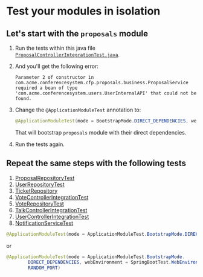 # Test your modules in isolation

## Let's start with the `proposals` module

1. Run the tests within this java file
   [`ProposalControllerIntegrationTest.java`](../src/test/java/com/acme/conferencesystem/cfp/proposals/http/ProposalControllerIntegrationTest.java).
2. And you'll get the following error:

    ```text
   Parameter 2 of constructor in com.acme.conferencesystem.cfp.proposals.business.ProposalService required a bean of type 'com.acme.conferencesystem.users.UserInternalAPI' that could not be found.
    ```
3. Change the `@ApplicationModuleTest` annotation to:
    ```java
   @ApplicationModuleTest(mode = BootstrapMode.DIRECT_DEPENDENCIES, webEnvironment = SpringBootTest.WebEnvironment.RANDOM_PORT)
   ```
   That will bootstrap `proposals` module with their direct dependencies.
4. Run the tests again.


## Repeat the same steps with the following tests

1. [ProposalRepositoryTest](../src/test/java/com/acme/conferencesystem/cfp/proposals/persistence/ProposalRepositoryTest.java)
2. [UserRepositoryTest](../src/test/java/com/acme/conferencesystem/users/persistence/UserRepositoryTest.java)
3. [TicketRepository](../src/test/java/com/acme/conferencesystem/users/persistence/UserRepositoryTest.java)
4. [VoteControllerIntegrationTest](../src/test/java/com/acme/conferencesystem/users/persistence/UserRepositoryTest.java)
5. [VoteRepositoryTest](../src/test/java/com/acme/conferencesystem/voting/persistence/VoteRepositoryTest.java)
6. [TalkControllerIntegrationTest](../src/test/java/com/acme/conferencesystem/cfp/talks/http/TalkControllerIntegrationTest.java)
7. [UserControllerIntegrationTest](../src/test/java/com/acme/conferencesystem/users/http/UserControllerIntegrationTest.java)
8. [NotificationServiceTest](../src/test/java/com/acme/conferencesystem/notifications/NotificationServiceTest.java)

```java
@ApplicationModuleTest(mode = ApplicationModuleTest.BootstrapMode.DIRECT_DEPENDENCIES)
```

or

```java 
@ApplicationModuleTest(mode = ApplicationModuleTest.BootstrapMode.
        DIRECT_DEPENDENCIES, webEnvironment = SpringBootTest.WebEnvironment.
        RANDOM_PORT)
```
